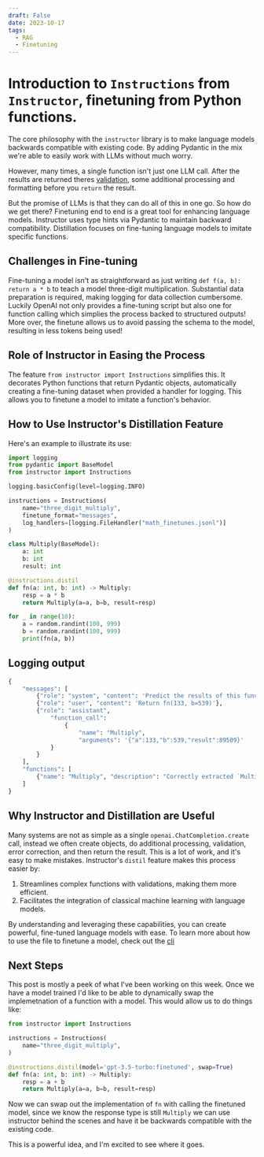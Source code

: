 ```yaml
---
draft: False 
date: 2023-10-17
tags:
  - RAG
  - Finetuning
---
```


# Introduction to `Instructions` from `Instructor`, finetuning from Python functions.

The core philosophy with the `instructor` library is to make language models backwards compatible with existing code. By adding Pydantic in the mix we're able to easily work with LLMs without much worry.

However, many times, a single function isn't just one LLM call. After the results are returned theres [validation](/docs/validation.md), some additional processing and formatting before you `return` the result.

But the promise of LLMs is that they can do all of this in one go. So how do we get there? Finetuning end to end is a great tool for enhancing language models. Instructor uses type hints via Pydantic to maintain backward compatibility. Distillation focuses on fine-tuning language models to imitate specific functions.

## Challenges in Fine-tuning

Fine-tuning a model isn't as straightforward as just writing `def f(a, b): return a * b` to teach a model three-digit multiplication. Substantial data preparation is required, making logging for data collection cumbersome. Luckily OpenAI not only provides a fine-tuning script but also one for function calling which simplies the process backed to structured outputs! More over, the finetune allows us to avoid passing the schema to the model, resulting in less tokens being used!

## Role of Instructor in Easing the Process

The feature `from instructor import Instructions` simplifies this. It decorates Python functions that return Pydantic objects, automatically creating a fine-tuning dataset when provided a handler for logging. This allows you to finetune a model to imitate a function's behavior.

## How to Use Instructor's Distillation Feature

Here's an example to illustrate its use:

```python
import logging
from pydantic import BaseModel
from instructor import Instructions

logging.basicConfig(level=logging.INFO)

instructions = Instructions(
    name="three_digit_multiply",
    finetune_format="messages",
    log_handlers=[logging.FileHandler("math_finetunes.jsonl")]
)

class Multiply(BaseModel):
    a: int
    b: int
    result: int

@instructions.distil
def fn(a: int, b: int) -> Multiply:
    resp = a * b
    return Multiply(a=a, b=b, result=resp)

for _ in range(10):
    a = random.randint(100, 999)
    b = random.randint(100, 999)
    print(fn(a, b))
```

## Logging output

```python
{
    "messages": [
        {"role": "system", "content": 'Predict the results of this function: ...'},
        {"role": "user", "content": 'Return fn(133, b=539)'},
        {"role": "assistant", 
            "function_call": 
                {
                    "name": "Multiply", 
                    "arguments": '{"a":133,"b":539,"result":89509}'
            }
        }
    ],
    "functions": [
        {"name": "Multiply", "description": "Correctly extracted `Multiply`..."}
    ]
}
```

## Why Instructor and Distillation are Useful

Many systems are not as simple as a single `openai.ChatCompletion.create` call, instead we often create objects, do additional processing, validation, error correction, and then return the result. This is a lot of work, and it's easy to make mistakes. Instructor's `distil` feature makes this process easier by:

1. Streamlines complex functions with validations, making them more efficient.
2. Facilitates the integration of classical machine learning with language models. 

By understanding and leveraging these capabilities, you can create powerful, fine-tuned language models with ease. To learn more about how to use the file to finetune a model, check out the [cli](/docs/cli/finetune.md)

## Next Steps

This post is mostly a peek of what I've been working on this week. Once we have a model trained I'd like to be able to dynamically swap the implemetnation of a function with a model. This would allow us to do things like:

```python
from instructor import Instructions

instructions = Instructions(
    name="three_digit_multiply",
)

@instructions.distil(model='gpt-3.5-turbo:finetuned', swap=True)
def fn(a: int, b: int) -> Multiply:
    resp = a + b
    return Multiply(a=a, b=b, result=resp)
```

Now we can swap out the implementation of `fn` with calling the finetuned model, since we know the response type is still `Multiply` we can use instructor behind the scenes and have it be backwards compatible with the existing code. 

This is a powerful idea, and I'm excited to see where it goes.